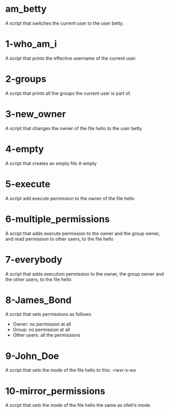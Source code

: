# am_betty
A script that switches the current user to the user betty.

# 1-who_am_i
A script that prints the effective username of the current user.

# 2-groups
A script that prints all the groups the current user is part of.

# 3-new_owner
A script that changes the owner of the file hello to the user betty

# 4-empty
A script that creates an empty file 4-empty

# 5-execute
A script add execute permission to the owner of the file hello

# 6-multiple_permissions
A script that adds execute permission to the owner and the group owner, and read permission to other users, to the file hello

# 7-everybody
A script that adds execution permission to the owner, the group owner and the other users, to the file hello

# 8-James_Bond
A script that sets permissions as follows:
* Owner: no permission at all
* Group: no permission at all
* Other users: all the permissions

# 9-John_Doe
A script that sets the mode of the file hello to this: -rwxr-x-wx 

# 10-mirror_permissions
A script that sets the mode of the file hello the same as olleh’s mode.
